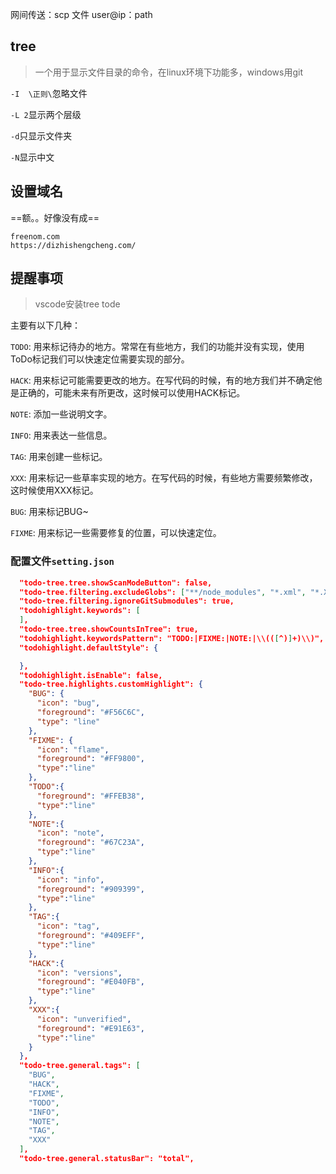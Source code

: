 网间传送：scp 文件 user@ip：path



## tree

> 一个用于显示文件目录的命令，在linux环境下功能多，windows用git

`-I  \正则\`忽略文件

`-L 2`显示两个层级

`-d`只显示文件夹

`-N`显示中文



## 设置域名

==额。。好像没有成==

```
freenom.com
https://dizhishengcheng.com/ 
```



## 提醒事项

> vscode安装tree tode

主要有以下几种：

`TODO`: 用来标记待办的地方。常常在有些地方，我们的功能并没有实现，使用ToDo标记我们可以快速定位需要实现的部分。

`HACK`: 用来标记可能需要更改的地方。在写代码的时候，有的地方我们并不确定他是正确的，可能未来有所更改，这时候可以使用HACK标记。

`NOTE`: 添加一些说明文字。

`INFO`: 用来表达一些信息。

`TAG`: 用来创建一些标记。

`XXX`: 用来标记一些草率实现的地方。在写代码的时候，有些地方需要频繁修改，这时候使用XXX标记。

`BUG`: 用来标记BUG~

`FIXME`: 用来标记一些需要修复的位置，可以快速定位。

### 配置文件`setting.json`

```json
  "todo-tree.tree.showScanModeButton": false,
  "todo-tree.filtering.excludeGlobs": ["**/node_modules", "*.xml", "*.XML"],
  "todo-tree.filtering.ignoreGitSubmodules": true,
  "todohighlight.keywords": [
  ],
  "todo-tree.tree.showCountsInTree": true,
  "todohighlight.keywordsPattern": "TODO:|FIXME:|NOTE:|\\(([^)]+)\\)",
  "todohighlight.defaultStyle": {

  },
  "todohighlight.isEnable": false,
  "todo-tree.highlights.customHighlight": {
    "BUG": {
      "icon": "bug",
      "foreground": "#F56C6C",
      "type": "line"
    },
    "FIXME": {
      "icon": "flame",
      "foreground": "#FF9800",
      "type":"line"
    },
    "TODO":{
      "foreground": "#FFEB38",
      "type":"line"
    },
    "NOTE":{
      "icon": "note",
      "foreground": "#67C23A",
      "type":"line"
    },
    "INFO":{
      "icon": "info",
      "foreground": "#909399",
      "type":"line"
    },
    "TAG":{
      "icon": "tag",
      "foreground": "#409EFF",
      "type":"line"
    },
    "HACK":{
      "icon": "versions",
      "foreground": "#E040FB",
      "type":"line"
    },
    "XXX":{
      "icon": "unverified",
      "foreground": "#E91E63",
      "type":"line"
    }
  },
  "todo-tree.general.tags": [
    "BUG",
    "HACK",
    "FIXME",
    "TODO",
    "INFO",
    "NOTE",
    "TAG",
    "XXX"
  ],
  "todo-tree.general.statusBar": "total",

```


